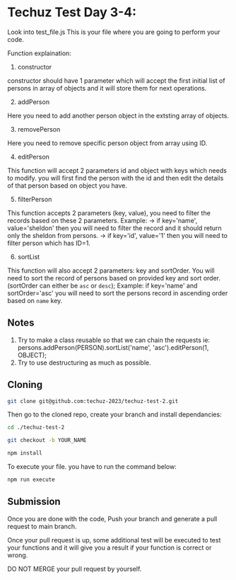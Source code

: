 # Techuz Test Day 3-4:

Look into test_file.js This is your file where you are going to perform your code.

Function explaination: 

1. constructor

constructor should have 1 parameter which will accept the first initial list of persons in array of objects and it will store them for next operations.

2. addPerson

Here you need to add another person object in the extsting array of objects.

3. removePerson

Here you need to remove specific person object from array using ID.

4. editPerson 

This function will accept 2 parameters id and object with keys which needs to modify. you will first find the person with the id and then edit the details of that person based on object you have.

5. filterPerson

This function accepts 2 parameters (key, value), you need to filter the records based on these 2 parameters.
Example: 
-> if key='name', value='sheldon' then you will need to filter the record and it should return only the sheldon from persons.
-> if key='id', value='1' then you will need to filter person which has ID=1.

6. sortList

This function will also accept 2 parameters: key and sortOrder. You will need to sort the record of persons based on provided key and sort order.(sortOrder can either be `asc` or `desc`);
Example: if key='name' and sortOrder='asc' you will need to sort the persons record in ascending order based on `name` key.

## Notes
1. Try to make a class reusable so that we can chain the requests
ie: persons.addPerson(PERSON).sortList('name', 'asc').editPerson(1, OBJECT);
2. Try to use destructuring as much as possible.


## Cloning

```bash
git clone git@github.com:techuz-2023/techuz-test-2.git
```

Then go to the cloned repo, create your branch and install dependancies:
```bash
cd ./techuz-test-2

git checkout -b YOUR_NAME

npm install
```

To execute your file. you have to run the command below: 

```bash
npm run execute
```

## Submission

Once you are done with the code, Push your branch and generate a pull request to main branch.

Once your pull request is up, some additional test will be executed to test your functions and it will give you a result if your function is correct or wrong.

DO NOT MERGE your pull request by yourself.